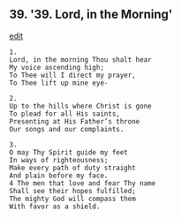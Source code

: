 
## 39.  '39. Lord, in the Morning'
[edit](https://docs.google.com/document/d/1DH_yb18vF_VXLBK41DYZJcn9juY51Izo/edit?mode=html)






    1.
    Lord, in the morning Thou shalt hear
    My voice ascending high;
    To Thee will I direct my prayer,
    To Thee lift up mine eye-

    2.
    Up to the hills where Christ is gone
    To plead for all His saints,
    Presenting at His Father’s throne
    Our songs and our complaints.

    3.
    O may Thy Spirit guide my feet
    In ways of righteousness;
    Make every path of duty straight
    And plain before my face.
    4 The men that love and fear Thy name
    Shall see their hopes fulfilled;
    The mighty God will compass them
    With favor as a shield.
